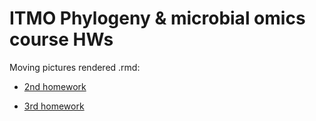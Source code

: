 # ITMO Phylogeny & microbial omics course HWs

Moving pictures rendered .rmd:

- <a href = "https://html-preview.github.io/?url=https://github.com/dsmutin/ITMO_microbial_phylo/blob/main/mt_eve/hw2.html">2nd homework</a>

- <a href = "https://github.com/dsmutin/ITMO_microbial_phylo/blob/main/course/eusociality.pdf">3rd homework</a>
